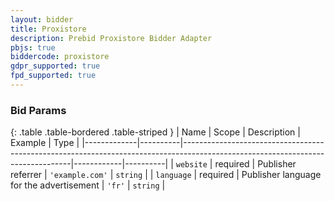 ```yaml
---
layout: bidder
title: Proxistore
description: Prebid Proxistore Bidder Adapter
pbjs: true
biddercode: proxistore
gdpr_supported: true
fpd_supported: true
---
```



### Bid Params

{: .table .table-bordered .table-striped }
| Name        | Scope    | Description                                                                                                                    | Example    | Type     |
|-------------|----------|--------------------------------------------------------------------------------------------------------------------------------|------------|----------|
| `website`    | required | Publisher  referrer                                                                                                  | `'example.com'` | `string` |
| `language` | required | Publisher language for the advertisement | `'fr'`   | `string` |
